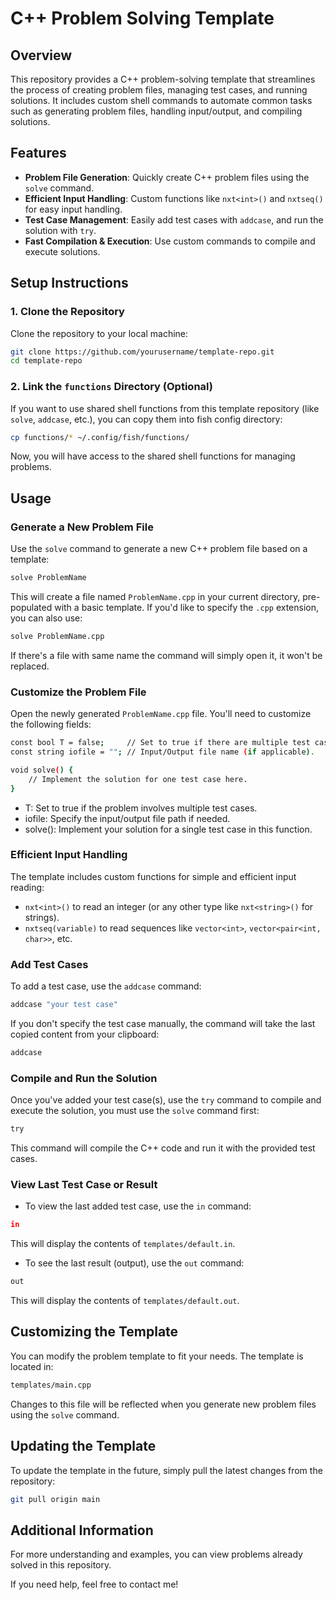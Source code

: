 # C++ Problem Solving Template

## Overview

This repository provides a C++ problem-solving template that streamlines the process of creating problem files, managing test cases, and running solutions. It includes custom shell commands to automate common tasks such as generating problem files, handling input/output, and compiling solutions.

## Features

- **Problem File Generation**: Quickly create C++ problem files using the `solve` command.
- **Efficient Input Handling**: Custom functions like `nxt<int>()` and `nxtseq()` for easy input handling.
- **Test Case Management**: Easily add test cases with `addcase`, and run the solution with `try`.
- **Fast Compilation & Execution**: Use custom commands to compile and execute solutions.
  
## Setup Instructions

### 1. Clone the Repository

Clone the repository to your local machine:

```bash
git clone https://github.com/yourusername/template-repo.git
cd template-repo
```

### 2. Link the `functions` Directory (Optional)

If you want to use shared shell functions from this template repository
(like `solve`, `addcase`, etc.), you can copy them into fish config directory:

```bash
cp functions/* ~/.config/fish/functions/
```

Now, you will have access to the shared shell functions for managing problems.

## Usage

### Generate a New Problem File

Use the `solve` command to generate a new C++ problem file based on a template:

```bash
solve ProblemName
```

This will create a file named `ProblemName.cpp` in your current directory, pre-populated with a basic template. If you'd like to specify the `.cpp` extension, you can also use:

```bash
solve ProblemName.cpp
```

If there's a file with same name the command will simply open it, it won't be replaced.

### Customize the Problem File

Open the newly generated `ProblemName.cpp` file. You'll need to customize the following fields:

```bash
const bool T = false;     // Set to true if there are multiple test cases, false otherwise.
const string iofile = ""; // Input/Output file name (if applicable).

void solve() {
    // Implement the solution for one test case here.
}
```

- T: Set to true if the problem involves multiple test cases.
- iofile: Specify the input/output file path if needed.
- solve(): Implement your solution for a single test case in this function.

### Efficient Input Handling

The template includes custom functions for simple and efficient input reading:

- `nxt<int>()` to read an integer (or any other type like `nxt<string>()` for strings).
- `nxtseq(variable)` to read sequences like `vector<int>`, `vector<pair<int, char>>`, etc.

### Add Test Cases

To add a test case, use the `addcase` command:

```bash
addcase "your test case"
```

If you don't specify the test case manually, the command will take the last copied content from your clipboard:

```bash
addcase
```

### Compile and Run the Solution

Once you've added your test case(s), use the `try` command to compile and execute the solution, you must use the `solve` command first:

```bash
try
```

This command will compile the C++ code and run it with the provided test cases.

### View Last Test Case or Result

- To view the last added test case, use the `in` command:

```bash
in
```

This will display the contents of `templates/default.in`.

- To see the last result (output), use the `out` command:

```bash
out
```

This will display the contents of `templates/default.out`.

## Customizing the Template

You can modify the problem template to fit your needs. The template is located in:

```bash
templates/main.cpp
```

Changes to this file will be reflected when you generate new problem files using the `solve` command.

## Updating the Template

To update the template in the future, simply pull the latest changes from the repository:

```bash
git pull origin main
```

## Additional Information

For more understanding and examples, you can view problems already solved in this repository.

If you need help, feel free to contact me!
